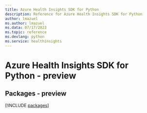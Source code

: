 ```yaml
---
title: Azure Health Insights SDK for Python
description: Reference for Azure Health Insights SDK for Python
author: lmazuel
ms.author: lmazuel
ms.data: 07/17/2023
ms.topic: reference
ms.devlang: python
ms.service: healthinsights
---
```

# Azure Health Insights SDK for Python - preview
## Packages - preview
[!INCLUDE [packages](health-insights-index.md)]